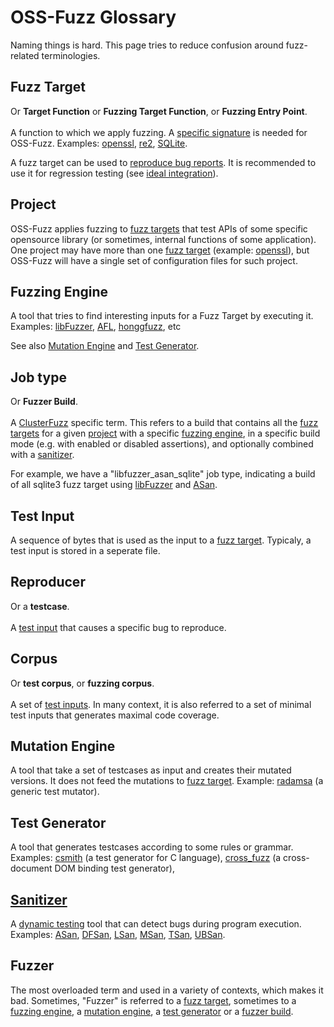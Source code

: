 # OSS-Fuzz Glossary

Naming things is hard. This page tries to reduce confusion around fuzz-related terminologies.

## Fuzz Target
Or **Target Function** or **Fuzzing Target Function**, or **Fuzzing Entry Point**.<BR><BR>
A function to which we apply fuzzing. A [specific signature](http://libfuzzer.info#fuzz-target) is needed for OSS-Fuzz.
Examples: [openssl](https://github.com/openssl/openssl/blob/master/fuzz/x509.c),
[re2](https://github.com/google/re2/blob/master/re2/fuzzing/re2_fuzzer.cc),
[SQLite](https://www.sqlite.org/src/artifact/ad79e867fb504338).

A fuzz target can be used to [reproduce bug reports](reproducing.md). 
It is recommended to use it for regression testing (see [ideal integration](ideal_integration.md)).

## Project

OSS-Fuzz applies fuzzing to [fuzz targets](#fuzz-target)
that test APIs of some specific opensource library
(or sometimes, internal functions of some application). 
One project may have more than one [fuzz target](#fuzz-target)
(example: [openssl](https://github.com/openssl/openssl/blob/master/fuzz/)),
but OSS-Fuzz will have a single set of configuration files for such project. 

## Fuzzing Engine

A tool that tries to find interesting inputs for a Fuzz Target by executing it.
Examples: [libFuzzer](http://lbfuzzer.info),
[AFL](lcamtuf.coredump.cx/afl/),
[honggfuzz](https://github.com/google/honggfuzz), etc 

See also [Mutation Engine](#mutation-engine) and [Test Generator](#test-generator).

## Job type

Or **Fuzzer Build**.<BR><BR>
A [ClusterFuzz](clusterfuzz.md) specific term.
This refers to a build that contains all the [fuzz targets](#fuzz-target) for a given [project](#project)
with a specific [fuzzing engine](#fuzzing-engine), in a specific build mode (e.g. with enabled or disabled assertions), 
and optionally combined with a [sanitizer](#sanitizer).

For example, we have a "libfuzzer_asan_sqlite" job type, indicating a build of all sqlite3 fuzz target using 
[libFuzzer](http://lbfuzzer.info) and [ASan](http://clang.llvm.org/docs/AddressSanitizer.html).

## Test Input
A sequence of bytes that is used as the input to a [fuzz target](#fuzz-target). 
Typicaly, a test input is stored in a seperate file. 

## Reproducer 
Or a **testcase**.<BR><BR>
A [test input](#test-input) that causes a specific bug to reproduce. 

## Corpus
Or **test corpus**, or **fuzzing corpus**.<BR><BR> 
A set of [test inputs](#test-input). In many context, it is also referred to a set of minimal test inputs that generates maximal code coverage.

## Mutation Engine
A tool that take a set of testcases as input and creates their mutated versions. 
It does not feed the mutations to [fuzz target](#fuzz-target).
Example: [radamsa](https://github.com/aoh/radamsa) (a generic test mutator).

## Test Generator
A tool that generates testcases according to some rules or grammar. 
Examples: 
[csmith](https://embed.cs.utah.edu/csmith/) (a test generator for C language),
[cross_fuzz](http://lcamtuf.coredump.cx/cross_fuzz/) (a cross-document DOM binding test generator),

## [Sanitizer](https://github.com/google/sanitizers)
A [dynamic testing](https://en.wikipedia.org/wiki/Dynamic_testing) tool that can detect bugs during program execution.
Examples:
[ASan](http://clang.llvm.org/docs/AddressSanitizer.html),
[DFSan](http://clang.llvm.org/docs/DataFlowSanitizer.html),
[LSan](http://clang.llvm.org/docs/LeakSanitizer.html),
[MSan](http://clang.llvm.org/docs/MemorySanitizer.html),
[TSan](http://clang.llvm.org/docs/ThreadSanitizer.html),
[UBSan](http://clang.llvm.org/docs/UndefinedBehaviorSanitizer.html). 

## Fuzzer

The most overloaded term and used in a variety of contexts, which makes it bad.
Sometimes, "Fuzzer" is referred to a [fuzz target](#fuzz-target),
sometimes to a [fuzzing engine](#fuzzing-engine),
a [mutation engine](#mutation-engine),
a [test generator](#test-generator) or 
a [fuzzer build](#job-type).

